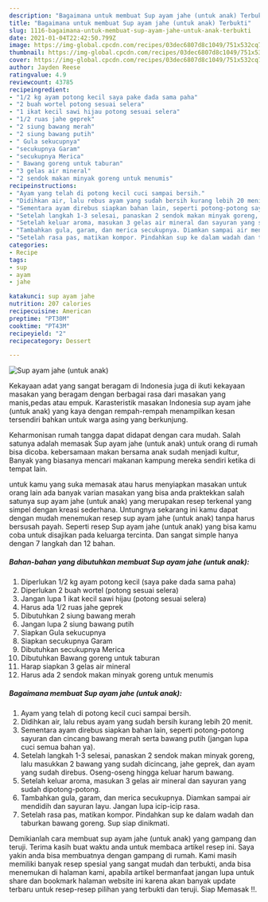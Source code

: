 ```yaml
---
description: "Bagaimana untuk membuat Sup ayam jahe (untuk anak) Terbukti"
title: "Bagaimana untuk membuat Sup ayam jahe (untuk anak) Terbukti"
slug: 1116-bagaimana-untuk-membuat-sup-ayam-jahe-untuk-anak-terbukti
date: 2021-01-04T22:42:50.799Z
image: https://img-global.cpcdn.com/recipes/03dec6807d8c1049/751x532cq70/sup-ayam-jahe-untuk-anak-foto-resep-utama.jpg
thumbnail: https://img-global.cpcdn.com/recipes/03dec6807d8c1049/751x532cq70/sup-ayam-jahe-untuk-anak-foto-resep-utama.jpg
cover: https://img-global.cpcdn.com/recipes/03dec6807d8c1049/751x532cq70/sup-ayam-jahe-untuk-anak-foto-resep-utama.jpg
author: Jayden Reese
ratingvalue: 4.9
reviewcount: 43785
recipeingredient:
- "1/2 kg ayam potong kecil saya pake dada sama paha"
- "2 buah wortel potong sesuai selera"
- "1 ikat kecil sawi hijau potong sesuai selera"
- "1/2 ruas jahe geprek"
- "2 siung bawang merah"
- "2 siung bawang putih"
- " Gula sekucupnya"
- "secukupnya Garam"
- "secukupnya Merica"
- " Bawang goreng untuk taburan"
- "3 gelas air mineral"
- "2 sendok makan minyak goreng untuk menumis"
recipeinstructions:
- "Ayam yang telah di potong kecil cuci sampai bersih."
- "Didihkan air, lalu rebus ayam yang sudah bersih kurang lebih 20 menit."
- "Sementara ayam direbus siapkan bahan lain, seperti potong-potong sayuran dan cincang bawang merah serta bawang putih (jangan lupa cuci semua bahan ya)."
- "Setelah langkah 1-3 selesai, panaskan 2 sendok makan minyak goreng, lalu masukkan 2 bawang yang sudah dicincang, jahe geprek, dan ayam yang sudah direbus. Oseng-oseng hingga keluar harum bawang."
- "Setelah keluar aroma, masukan 3 gelas air mineral dan sayuran yang sudah dipotong-potong."
- "Tambahkan gula, garam, dan merica secukupnya. Diamkan sampai air mendidih dan sayuran layu. Jangan lupa icip-icip rasa."
- "Setelah rasa pas, matikan kompor. Pindahkan sup ke dalam wadah dan taburkan bawang goreng. Sup siap dinikmati."
categories:
- Recipe
tags:
- sup
- ayam
- jahe

katakunci: sup ayam jahe 
nutrition: 207 calories
recipecuisine: American
preptime: "PT30M"
cooktime: "PT43M"
recipeyield: "2"
recipecategory: Dessert

---
```



![Sup ayam jahe (untuk anak)](https://img-global.cpcdn.com/recipes/03dec6807d8c1049/751x532cq70/sup-ayam-jahe-untuk-anak-foto-resep-utama.jpg)

Kekayaan adat yang sangat beragam di Indonesia juga di ikuti kekayaan masakan yang beragam dengan berbagai rasa dari masakan yang manis,pedas atau empuk. Karasteristik masakan Indonesia sup ayam jahe (untuk anak) yang kaya dengan rempah-rempah menampilkan kesan tersendiri bahkan untuk warga asing yang berkunjung.


Keharmonisan rumah tangga dapat didapat dengan cara mudah. Salah satunya adalah memasak Sup ayam jahe (untuk anak) untuk orang di rumah bisa dicoba. kebersamaan makan bersama anak sudah menjadi kultur, Banyak yang biasanya mencari makanan kampung mereka sendiri ketika di tempat lain.



untuk kamu yang suka memasak atau harus menyiapkan masakan untuk orang lain ada banyak varian masakan yang bisa anda praktekkan salah satunya sup ayam jahe (untuk anak) yang merupakan resep terkenal yang simpel dengan kreasi sederhana. Untungnya sekarang ini kamu dapat dengan mudah menemukan resep sup ayam jahe (untuk anak) tanpa harus bersusah payah.
Seperti resep Sup ayam jahe (untuk anak) yang bisa kamu coba untuk disajikan pada keluarga tercinta. Dan sangat simple hanya dengan 7 langkah dan 12 bahan.


<!--inarticleads1-->

##### Bahan-bahan yang dibutuhkan membuat Sup ayam jahe (untuk anak):

1. Diperlukan 1/2 kg ayam potong kecil (saya pake dada sama paha)
1. Diperlukan 2 buah wortel (potong sesuai selera)
1. Jangan lupa 1 ikat kecil sawi hijau (potong sesuai selera)
1. Harus ada 1/2 ruas jahe geprek
1. Dibutuhkan 2 siung bawang merah
1. Jangan lupa 2 siung bawang putih
1. Siapkan  Gula sekucupnya
1. Siapkan secukupnya Garam
1. Dibutuhkan secukupnya Merica
1. Dibutuhkan  Bawang goreng untuk taburan
1. Harap siapkan 3 gelas air mineral
1. Harus ada 2 sendok makan minyak goreng untuk menumis




<!--inarticleads2-->

##### Bagaimana membuat  Sup ayam jahe (untuk anak):

1. Ayam yang telah di potong kecil cuci sampai bersih.
1. Didihkan air, lalu rebus ayam yang sudah bersih kurang lebih 20 menit.
1. Sementara ayam direbus siapkan bahan lain, seperti potong-potong sayuran dan cincang bawang merah serta bawang putih (jangan lupa cuci semua bahan ya).
1. Setelah langkah 1-3 selesai, panaskan 2 sendok makan minyak goreng, lalu masukkan 2 bawang yang sudah dicincang, jahe geprek, dan ayam yang sudah direbus. Oseng-oseng hingga keluar harum bawang.
1. Setelah keluar aroma, masukan 3 gelas air mineral dan sayuran yang sudah dipotong-potong.
1. Tambahkan gula, garam, dan merica secukupnya. Diamkan sampai air mendidih dan sayuran layu. Jangan lupa icip-icip rasa.
1. Setelah rasa pas, matikan kompor. Pindahkan sup ke dalam wadah dan taburkan bawang goreng. Sup siap dinikmati.




Demikianlah cara membuat sup ayam jahe (untuk anak) yang gampang dan teruji. Terima kasih buat waktu anda untuk membaca artikel resep ini. Saya yakin anda bisa membuatnya dengan gampang di rumah. Kami masih memiliki banyak resep spesial yang sangat mudah dan terbukti, anda bisa menemukan di halaman kami, apabila artikel bermanfaat jangan lupa untuk share dan bookmark halaman website ini karena akan banyak update terbaru untuk resep-resep pilihan yang terbukti dan teruji. Siap Memasak !!. 
